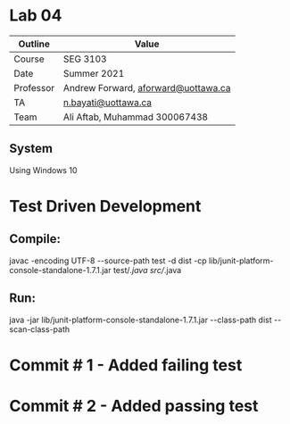 # Lab 04

| Outline | Value |
| --- | --- |
| Course | SEG 3103 |
| Date | Summer 2021 |
| Professor | Andrew Forward, aforward@uottawa.ca |
| TA | n.bayati@uottawa.ca |
| Team | Ali Aftab, Muhammad 300067438 |

## System
Using Windows 10

# Test Driven Development 

## Compile:
javac -encoding UTF-8 --source-path test -d dist -cp lib/junit-platform-console-standalone-1.7.1.jar test/*.java src/*.java 

## Run:
java -jar lib/junit-platform-console-standalone-1.7.1.jar --class-path dist --scan-class-path

# Commit # 1 - Added failing test 

# Commit # 2 - Added passing test 

